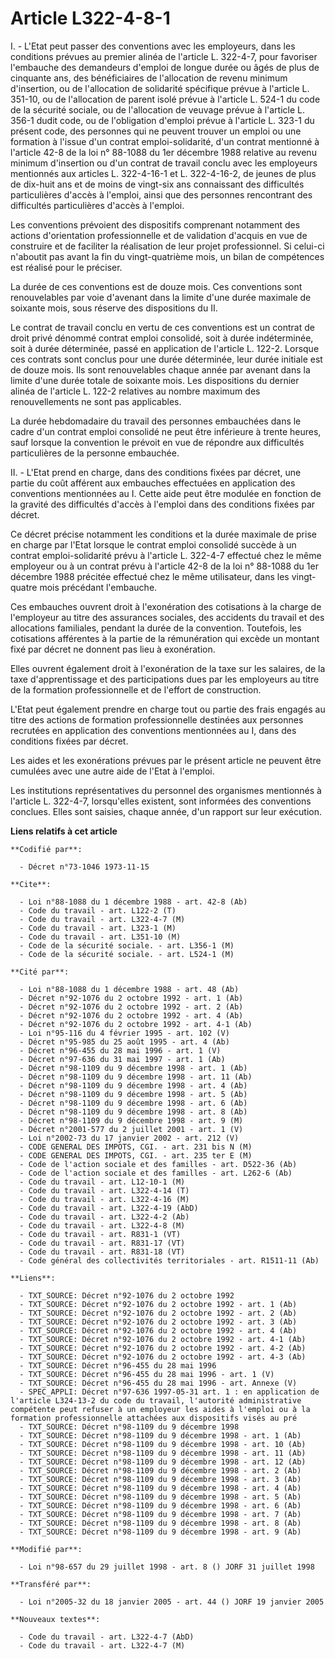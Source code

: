# Article L322-4-8-1

I. - L'Etat peut passer des conventions avec les employeurs, dans les conditions prévues au premier alinéa de l'article L.
322-4-7, pour favoriser l'embauche des demandeurs d'emploi de longue durée ou âgés de plus de cinquante ans, des
bénéficiaires de l'allocation de revenu minimum d'insertion, ou de l'allocation de solidarité spécifique prévue à l'article
L. 351-10, ou de l'allocation de parent isolé prévue à l'article L. 524-1 du code de la sécurité sociale, ou de l'allocation
de veuvage prévue à l'article L. 356-1 dudit code, ou de l'obligation d'emploi prévue à l'article L. 323-1 du présent code,
des personnes qui ne peuvent trouver un emploi ou une formation à l'issue d'un contrat emploi-solidarité, d'un contrat
mentionné à l'article 42-8 de la loi n° 88-1088 du 1er décembre 1988 relative au revenu minimum d'insertion ou d'un contrat
de travail conclu avec les employeurs mentionnés aux articles L. 322-4-16-1 et L. 322-4-16-2, de jeunes de plus de dix-huit
ans et de moins de vingt-six ans connaissant des difficultés particulières d'accès à l'emploi, ainsi que des personnes
rencontrant des difficultés particulières d'accès à l'emploi.

Les conventions prévoient des dispositifs comprenant notamment des actions d'orientation professionnelle et de validation
d'acquis en vue de construire et de faciliter la réalisation de leur projet professionnel. Si celui-ci n'aboutit pas avant la
fin du vingt-quatrième mois, un bilan de compétences est réalisé pour le préciser.

La durée de ces conventions est de douze mois. Ces conventions sont renouvelables par voie d'avenant dans la limite d'une
durée maximale de soixante mois, sous réserve des dispositions du II.

Le contrat de travail conclu en vertu de ces conventions est un contrat de droit privé dénommé contrat emploi consolidé, soit
à durée indéterminée, soit à durée déterminée, passé en application de l'article L. 122-2. Lorsque ces contrats sont conclus
pour une durée déterminée, leur durée initiale est de douze mois. Ils sont renouvelables chaque année par avenant dans la
limite d'une durée totale de soixante mois. Les dispositions du dernier alinéa de l'article L. 122-2 relatives au nombre
maximum des renouvellements ne sont pas applicables.

La durée hebdomadaire du travail des personnes embauchées dans le cadre d'un contrat emploi consolidé ne peut être inférieure
à trente heures, sauf lorsque la convention le prévoit en vue de répondre aux difficultés particulières de la personne
embauchée.

II. - L'Etat prend en charge, dans des conditions fixées par décret, une partie du coût afférent aux embauches effectuées en
application des conventions mentionnées au I. Cette aide peut être modulée en fonction de la gravité des difficultés d'accès
à l'emploi dans des conditions fixées par décret.

Ce décret précise notamment les conditions et la durée maximale de prise en charge par l'Etat lorsque le contrat emploi
consolidé succède à un contrat emploi-solidarité prévu à l'article L. 322-4-7 effectué chez le même employeur ou à un contrat
prévu à l'article 42-8 de la loi n° 88-1088 du 1er décembre 1988 précitée effectué chez le même utilisateur, dans les vingt-
quatre mois précédant l'embauche.

Ces embauches ouvrent droit à l'exonération des cotisations à la charge de l'employeur au titre des assurances sociales, des
accidents du travail et des allocations familiales, pendant la durée de la convention. Toutefois, les cotisations afférentes
à la partie de la rémunération qui excède un montant fixé par décret ne donnent pas lieu à exonération.

Elles ouvrent également droit à l'exonération de la taxe sur les salaires, de la taxe d'apprentissage et des participations
dues par les employeurs au titre de la formation professionnelle et de l'effort de construction.

L'Etat peut également prendre en charge tout ou partie des frais engagés au titre des actions de formation professionnelle
destinées aux personnes recrutées en application des conventions mentionnées au I, dans des conditions fixées par décret.

Les aides et les exonérations prévues par le présent article ne peuvent être cumulées avec une autre aide de l'Etat à
l'emploi.

Les institutions représentatives du personnel des organismes mentionnés à l'article L. 322-4-7, lorsqu'elles existent, sont
informées des conventions conclues. Elles sont saisies, chaque année, d'un rapport sur leur exécution.

**Liens relatifs à cet article**

	**Codifié par**:

	  - Décret n°73-1046 1973-11-15

	**Cite**:

	  - Loi n°88-1088 du 1 décembre 1988 - art. 42-8 (Ab)
	  - Code du travail - art. L122-2 (T)
	  - Code du travail - art. L322-4-7 (M)
	  - Code du travail - art. L323-1 (M)
	  - Code du travail - art. L351-10 (M)
	  - Code de la sécurité sociale. - art. L356-1 (M)
	  - Code de la sécurité sociale. - art. L524-1 (M)

	**Cité par**:

	  - Loi n°88-1088 du 1 décembre 1988 - art. 48 (Ab)
	  - Décret n°92-1076 du 2 octobre 1992 - art. 1 (Ab)
	  - Décret n°92-1076 du 2 octobre 1992 - art. 2 (Ab)
	  - Décret n°92-1076 du 2 octobre 1992 - art. 4 (Ab)
	  - Décret n°92-1076 du 2 octobre 1992 - art. 4-1 (Ab)
	  - Loi n°95-116 du 4 février 1995 - art. 102 (V)
	  - Décret n°95-985 du 25 août 1995 - art. 4 (Ab)
	  - Décret n°96-455 du 28 mai 1996 - art. 1 (V)
	  - Décret n°97-636 du 31 mai 1997 - art. 1 (Ab)
	  - Décret n°98-1109 du 9 décembre 1998 - art. 1 (Ab)
	  - Décret n°98-1109 du 9 décembre 1998 - art. 11 (Ab)
	  - Décret n°98-1109 du 9 décembre 1998 - art. 4 (Ab)
	  - Décret n°98-1109 du 9 décembre 1998 - art. 5 (Ab)
	  - Décret n°98-1109 du 9 décembre 1998 - art. 6 (Ab)
	  - Décret n°98-1109 du 9 décembre 1998 - art. 8 (Ab)
	  - Décret n°98-1109 du 9 décembre 1998 - art. 9 (M)
	  - Décret n°2001-577 du 2 juillet 2001 - art. 1 (V)
	  - Loi n°2002-73 du 17 janvier 2002 - art. 212 (V)
	  - CODE GENERAL DES IMPOTS, CGI. - art. 231 bis N (M)
	  - CODE GENERAL DES IMPOTS, CGI. - art. 235 ter E (M)
	  - Code de l'action sociale et des familles - art. D522-36 (Ab)
	  - Code de l'action sociale et des familles - art. L262-6 (Ab)
	  - Code du travail - art. L12-10-1 (M)
	  - Code du travail - art. L322-4-14 (T)
	  - Code du travail - art. L322-4-16 (M)
	  - Code du travail - art. L322-4-19 (AbD)
	  - Code du travail - art. L322-4-2 (Ab)
	  - Code du travail - art. L322-4-8 (M)
	  - Code du travail - art. R831-1 (VT)
	  - Code du travail - art. R831-17 (VT)
	  - Code du travail - art. R831-18 (VT)
	  - Code général des collectivités territoriales - art. R1511-11 (Ab)

	**Liens**:

	  - TXT_SOURCE: Décret n°92-1076 du 2 octobre 1992
	  - TXT_SOURCE: Décret n°92-1076 du 2 octobre 1992 - art. 1 (Ab)
	  - TXT_SOURCE: Décret n°92-1076 du 2 octobre 1992 - art. 2 (Ab)
	  - TXT_SOURCE: Décret n°92-1076 du 2 octobre 1992 - art. 3 (Ab)
	  - TXT_SOURCE: Décret n°92-1076 du 2 octobre 1992 - art. 4 (Ab)
	  - TXT_SOURCE: Décret n°92-1076 du 2 octobre 1992 - art. 4-1 (Ab)
	  - TXT_SOURCE: Décret n°92-1076 du 2 octobre 1992 - art. 4-2 (Ab)
	  - TXT_SOURCE: Décret n°92-1076 du 2 octobre 1992 - art. 4-3 (Ab)
	  - TXT_SOURCE: Décret n°96-455 du 28 mai 1996
	  - TXT_SOURCE: Décret n°96-455 du 28 mai 1996 - art. 1 (V)
	  - TXT_SOURCE: Décret n°96-455 du 28 mai 1996 - art. Annexe (V)
	  - SPEC_APPLI: Décret n°97-636 1997-05-31 art. 1 : en application de l'article L324-13-2 du code du travail, l'autorité administrative compétente peut refuser à un employeur les aides à l'emploi ou à la formation professionnelle attachées aux dispositifs visés au pré
	  - TXT_SOURCE: Décret n°98-1109 du 9 décembre 1998
	  - TXT_SOURCE: Décret n°98-1109 du 9 décembre 1998 - art. 1 (Ab)
	  - TXT_SOURCE: Décret n°98-1109 du 9 décembre 1998 - art. 10 (Ab)
	  - TXT_SOURCE: Décret n°98-1109 du 9 décembre 1998 - art. 11 (Ab)
	  - TXT_SOURCE: Décret n°98-1109 du 9 décembre 1998 - art. 12 (Ab)
	  - TXT_SOURCE: Décret n°98-1109 du 9 décembre 1998 - art. 2 (Ab)
	  - TXT_SOURCE: Décret n°98-1109 du 9 décembre 1998 - art. 3 (Ab)
	  - TXT_SOURCE: Décret n°98-1109 du 9 décembre 1998 - art. 4 (Ab)
	  - TXT_SOURCE: Décret n°98-1109 du 9 décembre 1998 - art. 5 (Ab)
	  - TXT_SOURCE: Décret n°98-1109 du 9 décembre 1998 - art. 6 (Ab)
	  - TXT_SOURCE: Décret n°98-1109 du 9 décembre 1998 - art. 7 (Ab)
	  - TXT_SOURCE: Décret n°98-1109 du 9 décembre 1998 - art. 8 (Ab)
	  - TXT_SOURCE: Décret n°98-1109 du 9 décembre 1998 - art. 9 (Ab)

	**Modifié par**:

	  - Loi n°98-657 du 29 juillet 1998 - art. 8 () JORF 31 juillet 1998

	**Transféré par**:

	  - Loi n°2005-32 du 18 janvier 2005 - art. 44 () JORF 19 janvier 2005

	**Nouveaux textes**:

	  - Code du travail - art. L322-4-7 (AbD)
	  - Code du travail - art. L322-4-7 (M)
